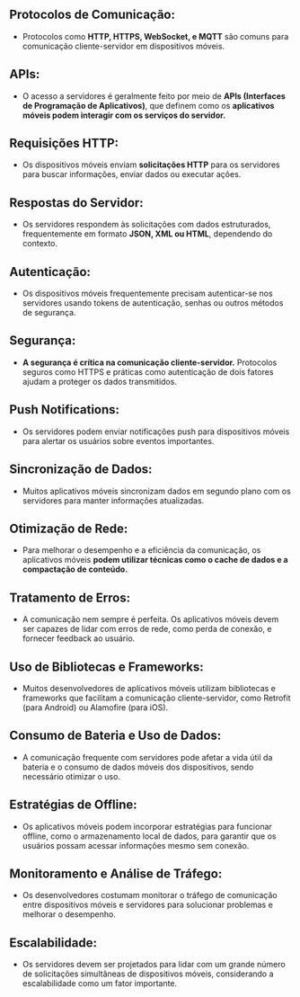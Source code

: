 
## **Protocolos de Comunicação**:

- Protocolos como **HTTP, HTTPS, WebSocket, e MQTT** são comuns para comunicação cliente-servidor em dispositivos móveis.

## **APIs**:

- O acesso a servidores é geralmente feito por meio de **APIs (Interfaces de Programação de Aplicativos)**, que definem como os **aplicativos móveis podem interagir com os serviços do servidor.**

## **Requisições HTTP**:

- Os dispositivos móveis enviam **solicitações HTTP** para os servidores para buscar informações, enviar dados ou executar ações.

## **Respostas do Servidor**:

- Os servidores respondem às solicitações com dados estruturados, frequentemente em formato **JSON, XML ou HTML**, dependendo do contexto.

## **Autenticação**:

- Os dispositivos móveis frequentemente precisam autenticar-se nos servidores usando tokens de autenticação, senhas ou outros métodos de segurança.

## **Segurança**:

- **A segurança é crítica na comunicação cliente-servidor.** Protocolos seguros como HTTPS e práticas como autenticação de dois fatores ajudam a proteger os dados transmitidos.

## **Push Notifications**:

- Os servidores podem enviar notificações push para dispositivos móveis para alertar os usuários sobre eventos importantes.

## **Sincronização de Dados**:

- Muitos aplicativos móveis sincronizam dados em segundo plano com os servidores para manter informações atualizadas.

## **Otimização de Rede**:

- Para melhorar o desempenho e a eficiência da comunicação, os aplicativos móveis **podem utilizar técnicas como o cache de dados e a compactação de conteúdo.**

## **Tratamento de Erros**:

- A comunicação nem sempre é perfeita. Os aplicativos móveis devem ser capazes de lidar com erros de rede, como perda de conexão, e fornecer feedback ao usuário.

## **Uso de Bibliotecas e Frameworks**:

- Muitos desenvolvedores de aplicativos móveis utilizam bibliotecas e frameworks que facilitam a comunicação cliente-servidor, como Retrofit (para Android) ou Alamofire (para iOS).

## **Consumo de Bateria e Uso de Dados**:

- A comunicação frequente com servidores pode afetar a vida útil da bateria e o consumo de dados móveis dos dispositivos, sendo necessário otimizar o uso.

## **Estratégias de Offline**:

- Os aplicativos móveis podem incorporar estratégias para funcionar offline, como o armazenamento local de dados, para garantir que os usuários possam acessar informações mesmo sem conexão.

## **Monitoramento e Análise de Tráfego**:

- Os desenvolvedores costumam monitorar o tráfego de comunicação entre dispositivos móveis e servidores para solucionar problemas e melhorar o desempenho.

## **Escalabilidade**:

- Os servidores devem ser projetados para lidar com um grande número de solicitações simultâneas de dispositivos móveis, considerando a escalabilidade como um fator importante.